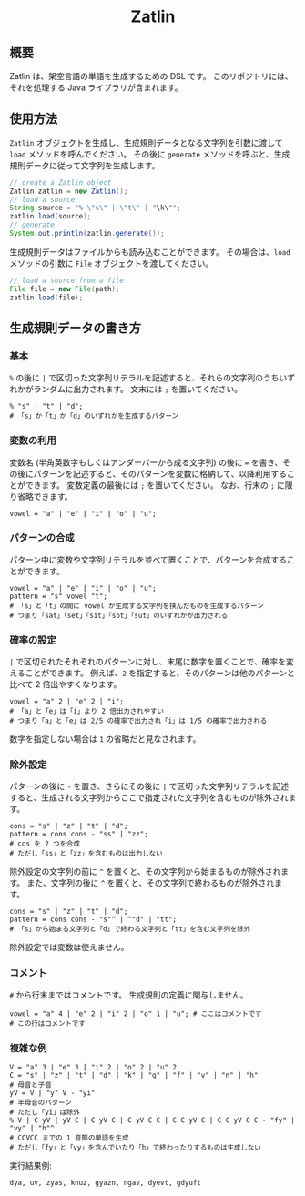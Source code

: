 <div align="center">
<h1>Zatlin</h1>
</div>

## 概要
Zatlin は、架空言語の単語を生成するための DSL です。
このリポジトリには、それを処理する Java ライブラリが含まれます。

## 使用方法
`Zatlin` オブジェクトを生成し、生成規則データとなる文字列を引数に渡して `load` メソッドを呼んでください。
その後に `generate` メソッドを呼ぶと、生成規則データに従って文字列を生成します。
```java
// create a Zatlin object
Zatlin zatlin = new Zatlin();
// load a source
String source = "% \"s\" | \"t\" | "\k\"";
zatlin.load(source);
// generate
System.out.println(zatlin.generate());
```
生成規則データはファイルからも読み込むことができます。
その場合は、`load` メソッドの引数に `File` オブジェクトを渡してください。
```java
// load a source from a file
File file = new File(path);
zatlin.load(file);
```

## 生成規則データの書き方

### 基本
`%` の後に `|` で区切った文字列リテラルを記述すると、それらの文字列のうちいずれかがランダムに出力されます。
文末には `;` を置いてください。
```
% "s" | "t" | "d";
# 「s」か「t」か「d」のいずれかを生成するパターン
```

### 変数の利用
変数名 (半角英数字もしくはアンダーバーから成る文字列) の後に `=` を書き、その後にパターンを記述すると、そのパターンを変数に格納して、以降利用することができます。
変数定義の最後には `;` を置いてください。
なお、行末の `;` に限り省略できます。
```
vowel = "a" | "e" | "i" | "o" | "u";
```

### パターンの合成
パターン中に変数や文字列リテラルを並べて置くことで、パターンを合成することができます。
```
vowel = "a" | "e" | "i" | "o" | "u";
pattern = "s" vowel "t";
# 「s」と「t」の間に vowel が生成する文字列を挟んだものを生成するパターン
# つまり「sat」「set」「sit」「sot」「sut」のいずれかが出力される
```

### 確率の設定
`|` で区切られたそれぞれのパターンに対し、末尾に数字を置くことで、確率を変えることができます。
例えば、`2` を指定すると、そのパターンは他のパターンと比べて 2 倍出やすくなります。
```
vowel = "a" 2 | "e" 2 | "i";
# 「a」と「e」は「i」より 2 倍出力されやすい
# つまり「a」と「e」は 2/5 の確率で出力され「i」は 1/5 の確率で出力される
```
数字を指定しない場合は `1` の省略だと見なされます。

### 除外設定
パターンの後に `-` を置き、さらにその後に `|` で区切った文字列リテラルを記述すると、生成される文字列からここで指定された文字列を含むものが除外されます。
```
cons = "s" | "z" | "t" | "d";
pattern = cons cons - "ss" | "zz";
# cos を 2 つを合成
# ただし「ss」と「zz」を含むものは出力しない
```
除外設定の文字列の前に `^` を置くと、その文字列から始まるものが除外されます。
また、文字列の後に `^` を置くと、その文字列で終わるものが除外されます。
```
cons = "s" | "z" | "t" | "d";
pattern = cons cons - "s"^ | ^"d" | "tt";
# 「s」から始まる文字列と「d」で終わる文字列と「tt」を含む文字列を除外
```
除外設定では変数は使えません。

### コメント
`#` から行末まではコメントです。
生成規則の定義に関与しません。
```
vowel = "a" 4 | "e" 2 | "i" 2 | "o" 1 | "u"; # ここはコメントです
# この行はコメントです
```

### 複雑な例
```
V = "a" 3 | "e" 3 | "i" 2 | "o" 2 | "u" 2
C = "s" | "z" | "t" | "d" | "k" | "g" | "f" | "v" | "n" | "h"
# 母音と子音
yV = V | "y" V - "yi"
# 半母音のパターン
# ただし「yi」は除外
% V | C yV | yV C | C yV C | C yV C C | C C yV C | C C yV C C - "fy" | "vy" | "h"^
# CCVCC までの 1 音節の単語を生成
# ただし「fy」と「vy」を含んでいたり「h」で終わったりするものは生成しない
```
実行結果例:
```
dya, uv, zyas, knuz, gyazn, ngav, dyevt, gdyuft
```